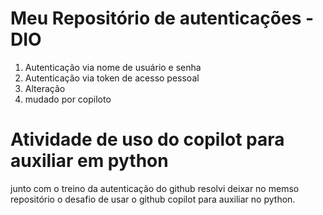 # Meu Repositório de autenticações - DIO
1. Autenticação via nome de usuário e senha
2. Autenticação via token de acesso pessoal
3. Alteração
4. mudado por copiloto

# Atividade de uso do copilot para auxiliar em python
junto com o treino da autenticação do github resolvi deixar no memso repositório o desafio de usar o github copilot para auxiliar no python.

